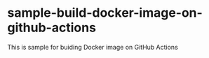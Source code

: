 # sample-build-docker-image-on-github-actions
This is sample for buiding Docker image on GitHub Actions
